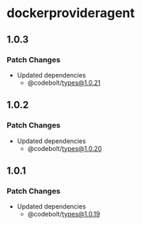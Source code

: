# dockerprovideragent

## 1.0.3

### Patch Changes

- Updated dependencies
  - @codebolt/types@1.0.21

## 1.0.2

### Patch Changes

- Updated dependencies
  - @codebolt/types@1.0.20

## 1.0.1

### Patch Changes

- Updated dependencies
  - @codebolt/types@1.0.19
